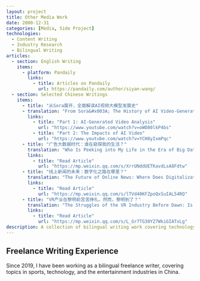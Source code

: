 ```yaml
---
layout: project
title: Other Media Work
date: 2000-12-31
categories: [Media, Side Project]
technologies:
  - Content Writing
  - Industry Research
  - Bilingual Writing
articles:
  - section: English Writing
    items:
      - platform: Pandaily
        links:
          - title: Articles on Pandaily
            url: https://pandaily.com/author/siyan-wang/
  - section: Selected Chinese Writings
    items:
      - title: "从Sora展开，全面解读AI视频大模型发展史"
      - translation: "From Sora&#x003A; The History of AI Video-Generated Models"
        links:
          - title: "Part 1: AI-Generated Video Analysis"
            url: "https://www.youtube.com/watch?v=oWO80lkP4bs"
          - title: "Part 2: The Impacts of AI Video"
            url: "https://www.youtube.com/watch?v=YCH8yIxmPqc"
      - title: "广告大数据时代：谁在窥探我的生活？"
        translation: "Who Is Peeking into My Life in the Era of Big Data Advertising?"
        links:
          - title: "Read Article"
            url: "https://mp.weixin.qq.com/s/XrrUNddUETKavdLsA8Fdtw"
      - title: "线上新闻的未来：数字化之路在哪里？"
        translation: "The Future of Online News: Where Does Digitalization Lead?"
        links:
          - title: "Read Article"
            url: "https://mp.weixin.qq.com/s/lTVd40KFZpoQxSuIAL54RQ"
      - title: "VR产业在黎明前苦苦挣扎。然而，黎明到了？"
        translation: "The Struggles of the VR Industry Before Dawn: Is the Dawn Finally Here?"
        links:
          - title: "Read Article"
            url: "https://mp.weixin.qq.com/s/L_Gr7TG30YZ7WkiGIATxLg"
description: A collection of bilingual writing work covering technology, sports, and entertainment industries in China since 2019.
---
```


## Freelance Writing Experience

Since 2019, I have been working as a bilingual freelance writer, covering topics in sports, technology, and the entertainment industries in China.